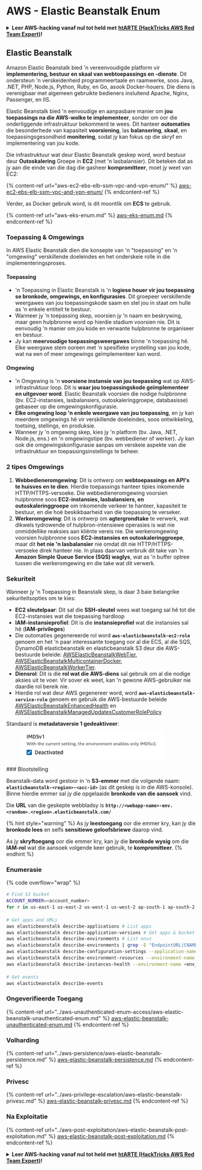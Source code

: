 # AWS - Elastic Beanstalk Enum

<details>

<summary><strong>Leer AWS-hacking vanaf nul tot held met</strong> <a href="https://training.hacktricks.xyz/courses/arte"><strong>htARTE (HackTricks AWS Red Team Expert)</strong></a><strong>!</strong></summary>

Ander maniere om HackTricks te ondersteun:

* As jy jou **maatskappy geadverteer wil sien in HackTricks** of **HackTricks in PDF wil aflaai** Kyk na die [**INSKRYWINGSPLANNE**](https://github.com/sponsors/carlospolop)!
* Kry die [**amptelike PEASS & HackTricks swag**](https://peass.creator-spring.com)
* Ontdek [**Die PEASS Familie**](https://opensea.io/collection/the-peass-family), ons versameling van eksklusiewe [**NFTs**](https://opensea.io/collection/the-peass-family)
* **Sluit aan by die** 💬 [**Discord-groep**](https://discord.gg/hRep4RUj7f) of die [**telegram-groep**](https://t.me/peass) of **volg** ons op **Twitter** 🐦 [**@hacktricks\_live**](https://twitter.com/hacktricks\_live)**.**
* **Deel jou haktruuks deur PR's in te dien by die** [**HackTricks**](https://github.com/carlospolop/hacktricks) en [**HackTricks Cloud**](https://github.com/carlospolop/hacktricks-cloud) github-opslag.

</details>

## Elastic Beanstalk

Amazon Elastic Beanstalk bied 'n vereenvoudigde platform vir **implementering, bestuur en skaal van webtoepassings en -dienste**. Dit ondersteun 'n verskeidenheid programmeertaale en raamwerke, soos Java, .NET, PHP, Node.js, Python, Ruby, en Go, asook Docker-houers. Die diens is verenigbaar met algemeen gebruikte bedieners insluitend Apache, Nginx, Passenger, en IIS.

Elastic Beanstalk bied 'n eenvoudige en aanpasbare manier om **jou toepassings na die AWS-wolke te implementeer**, sonder om oor die onderliggende infrastruktuur bekommerd te wees. Dit hanteer **outomaties** die besonderhede van kapasiteit **voorsiening**, las **balansering**, **skaal**, en toepassingsgesondheid **monitering**, sodat jy kan fokus op die skryf en implementering van jou kode.

Die infrastruktuur wat deur Elastic Beanstalk geskep word, word bestuur deur **Outoskalering** Groepe in **EC2** (met 'n lasbalansier). Dit beteken dat as jy aan die einde van die dag die gasheer **kompromitteer**, moet jy weet van EC2:

{% content-ref url="aws-ec2-ebs-elb-ssm-vpc-and-vpn-enum/" %}
[aws-ec2-ebs-elb-ssm-vpc-and-vpn-enum/](aws-ec2-ebs-elb-ssm-vpc-and-vpn-enum/)
{% endcontent-ref %}

Verder, as Docker gebruik word, is dit moontlik om **ECS** te gebruik.

{% content-ref url="aws-eks-enum.md" %}
[aws-eks-enum.md](aws-eks-enum.md)
{% endcontent-ref %}

### Toepassing & Omgewings

In AWS Elastic Beanstalk dien die konsepte van 'n "toepassing" en 'n "omgewing" verskillende doeleindes en het onderskeie rolle in die implementeringsproses.

#### Toepassing

* 'n Toepassing in Elastic Beanstalk is 'n **logiese houer vir jou toepassing se bronkode, omgewings, en konfigurasies**. Dit groepeer verskillende weergawes van jou toepassingskode saam en stel jou in staat om hulle as 'n enkele entiteit te bestuur.
* Wanneer jy 'n toepassing skep, voorsien jy 'n naam en beskrywing, maar geen hulpbronne word op hierdie stadium voorsien nie. Dit is eenvoudig 'n manier om jou kode en verwante hulpbronne te organiseer en bestuur.
* Jy kan **meervoudige toepassingsweergawes** binne 'n toepassing hê. Elke weergawe stem ooreen met 'n spesifieke vrystelling van jou kode, wat na een of meer omgewings geïmplementeer kan word.

#### Omgewing

* 'n Omgewing is 'n **voorsiene instansie van jou toepassing** wat op AWS-infrastruktuur loop. Dit is **waar jou toepassingskode geïmplementeer en uitgevoer word**. Elastic Beanstalk voorsien die nodige hulpbronne (bv. EC2-instansies, lasbalansiers, outoskaleringgroepe, databasisse) gebaseer op die omgewingskonfigurasie.
* **Elke omgewing loop 'n enkele weergawe van jou toepassing**, en jy kan meerdere omgewings hê vir verskillende doeleindes, soos ontwikkeling, toetsing, stellings, en produksie.
* Wanneer jy 'n omgewing skep, kies jy 'n platform (bv. Java, .NET, Node.js, ens.) en 'n omgewingstipe (bv. webbediener of werker). Jy kan ook die omgewingskonfigurasie aanpas om verskeie aspekte van die infrastruktuur en toepassingsinstellings te beheer.

### 2 tipes Omgewings

1. **Webbedieneromgewing**: Dit is ontwerp om **webtoepassings en API's te huisves en te dien**. Hierdie toepassings hanteer tipies inkomende HTTP/HTTPS-versoeke. Die webbedieneromgewing voorsien hulpbronne soos **EC2-instansies, lasbalansiers, en outoskaleringgroepe** om inkomende verkeer te hanteer, kapasiteit te bestuur, en die hoë beskikbaarheid van die toepassing te verseker.
2. **Werkeromgewing**: Dit is ontwerp om **agtergrondtake** te verwerk, wat dikwels tydrowende of hulpbron-intensiewe operasies is wat nie onmiddellike reaksies aan kliënte vereis nie. Die werkeromgewing voorsien hulpbronne soos **EC2-instansies en outoskaleringgroepe**, maar dit **het nie 'n lasbalansier** nie omdat dit nie HTTP/HTTPS-versoeke direk hanteer nie. In plaas daarvan verbruik dit take van 'n **Amazon Simple Queue Service (SQS) waglys**, wat as 'n buffer optree tussen die werkeromgewing en die take wat dit verwerk.

### Sekuriteit

Wanneer jy 'n Toepassing in Beanstalk skep, is daar 3 baie belangrike sekuriteitsopties om te kies:

* **EC2 sleutelpaar**: Dit sal die **SSH-sleutel** wees wat toegang sal hê tot die EC2-instansies wat die toepassing hardloop
* **IAM-instansieprofiel**: Dit is die **instansieprofiel** wat die instansies sal hê (**IAM-privileges**)
* Die outomaties gegenereerde rol word **`aws-elasticbeanstalk-ec2-role`** genoem en het 'n paar interessante toegang oor al die ECS, al die SQS, DynamoDB elasticbeanstalk en elasticbeanstalk S3 deur die AWS-bestuurde beleide: [AWSElasticBeanstalkWebTier](https://us-east-1.console.aws.amazon.com/iam/home#/policies/arn:aws:iam::aws:policy/AWSElasticBeanstalkWebTier), [AWSElasticBeanstalkMulticontainerDocker](https://us-east-1.console.aws.amazon.com/iam/home#/policies/arn:aws:iam::aws:policy/AWSElasticBeanstalkMulticontainerDocker), [AWSElasticBeanstalkWorkerTier](https://us-east-1.console.aws.amazon.com/iam/home#/policies/arn:aws:iam::aws:policy/AWSElasticBeanstalkWorkerTier).
* **Diensrol**: Dit is die **rol wat die AWS-diens** sal gebruik om al die nodige aksies uit te voer. Vir sover ek weet, kan 'n gewone AWS-gebruiker nie daardie rol bereik nie.
* Hierdie rol wat deur AWS gegenereer word, word **`aws-elasticbeanstalk-service-role`** genoem en gebruik die AWS-bestuurde beleide [AWSElasticBeanstalkEnhancedHealth](https://us-east-1.console.aws.amazon.com/iam/home#/policies/arn:aws:iam::aws:policy/service-role/AWSElasticBeanstalkEnhancedHealth) en [AWSElasticBeanstalkManagedUpdatesCustomerRolePolicy](https://us-east-1.console.aws.amazon.com/iamv2/home?region=us-east-1#/roles/details/aws-elasticbeanstalk-service-role?section=permissions)

Standaard is **metadataversie 1 gedeaktiveer**:

<figure><img src="../../../.gitbook/assets/image (103).png" alt=""><figcaption></figcaption></figure>
### Blootstelling

Beanstalk-data word gestoor in 'n **S3-emmer** met die volgende naam: **`elasticbeanstalk-<region>-<acc-id>`** (as dit geskep is in die AWS-konsole). Binne hierdie emmer sal jy die opgelaaide **bronkode van die aansoek** vind.

Die **URL** van die geskepte webbladsy is **`http://<webapp-name>-env.<random>.<region>.elasticbeanstalk.com/`**

{% hint style="warning" %}
As jy **leestoegang** oor die emmer kry, kan jy die **bronkode lees** en selfs **sensitiewe geloofsbriewe** daarop vind.

As jy **skryftoegang** oor die emmer kry, kan jy die **bronkode wysig** om die **IAM-rol** wat die aansoek volgende keer gebruik, te **kompromitteer**.
{% endhint %}

### Enumerasie

{% code overflow="wrap" %}
```bash
# Find S3 bucket
ACCOUNT_NUMBER=<account_number>
for r in us-east-1 us-east-2 us-west-1 us-west-2 ap-south-1 ap-south-2 ap-northeast-1 ap-northeast-2 ap-northeast-3 ap-southeast-1 ap-southeast-2 ap-southeast-3 ca-central-1 eu-central-1 eu-central-2 eu-west-1 eu-west-2 eu-west-3 eu-north-1 sa-east-1 af-south-1 ap-east-1 eu-south-1 eu-south-2 me-south-1 me-central-1; do aws s3 ls elasticbeanstalk-$r-$ACCOUNT_NUMBER 2>/dev/null && echo "Found in: elasticbeanstalk-$r-$ACCOUNT_NUMBER"; done

# Get apps and URLs
aws elasticbeanstalk describe-applications # List apps
aws elasticbeanstalk describe-application-versions # Get apps & bucket name with source code
aws elasticbeanstalk describe-environments # List envs
aws elasticbeanstalk describe-environments | grep -E "EndpointURL|CNAME"
aws elasticbeanstalk describe-configuration-settings --application-name <app_name> --environment-name <env_name>
aws elasticbeanstalk describe-environment-resources --environment-name <env_name> # Get env info such as SQS used queues
aws elasticbeanstalk describe-instances-health --environment-name <env_name> # Get the instances of an environment

# Get events
aws elasticbeanstalk describe-events
```
### Ongeverifieerde Toegang

{% content-ref url="../aws-unauthenticated-enum-access/aws-elastic-beanstalk-unauthenticated-enum.md" %}
[aws-elastic-beanstalk-unauthenticated-enum.md](../aws-unauthenticated-enum-access/aws-elastic-beanstalk-unauthenticated-enum.md)
{% endcontent-ref %}

### Volharding

{% content-ref url="../aws-persistence/aws-elastic-beanstalk-persistence.md" %}
[aws-elastic-beanstalk-persistence.md](../aws-persistence/aws-elastic-beanstalk-persistence.md)
{% endcontent-ref %}

### Privesc

{% content-ref url="../aws-privilege-escalation/aws-elastic-beanstalk-privesc.md" %}
[aws-elastic-beanstalk-privesc.md](../aws-privilege-escalation/aws-elastic-beanstalk-privesc.md)
{% endcontent-ref %}

### Na Exploitatie

{% content-ref url="../aws-post-exploitation/aws-elastic-beanstalk-post-exploitation.md" %}
[aws-elastic-beanstalk-post-exploitation.md](../aws-post-exploitation/aws-elastic-beanstalk-post-exploitation.md)
{% endcontent-ref %}

<details>

<summary><strong>Leer AWS-hacking vanaf nul tot held met</strong> <a href="https://training.hacktricks.xyz/courses/arte"><strong>htARTE (HackTricks AWS Red Team Expert)</strong></a><strong>!</strong></summary>

Ander maniere om HackTricks te ondersteun:

* As jy jou **maatskappy geadverteer wil sien in HackTricks** of **HackTricks in PDF wil aflaai** Kyk na die [**INSKRYWINGSPLANNE**](https://github.com/sponsors/carlospolop)!
* Kry die [**amptelike PEASS & HackTricks swag**](https://peass.creator-spring.com)
* Ontdek [**Die PEASS Familie**](https://opensea.io/collection/the-peass-family), ons versameling eksklusiewe [**NFTs**](https://opensea.io/collection/the-peass-family)
* **Sluit aan by die** 💬 [**Discord-groep**](https://discord.gg/hRep4RUj7f) of die [**telegram-groep**](https://t.me/peass) of **volg** ons op **Twitter** 🐦 [**@hacktricks\_live**](https://twitter.com/hacktricks\_live)**.**
* **Deel jou haktruuks deur PRs in te dien by die** [**HackTricks**](https://github.com/carlospolop/hacktricks) en [**HackTricks Cloud**](https://github.com/carlospolop/hacktricks-cloud) github-opslag.

</details>
